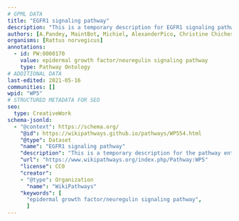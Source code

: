 ```yaml
---
# GPML DATA
title: "EGFR1 signaling pathway"
description: "This is a temporary description for EGFR1 signaling pathway"
authors: [A.Pandey, MaintBot, Michiel, AlexanderPico, Christine Chichester, Eweitz]
organisms: [Rattus norvegicus]
annotations:
  - id: PW:0000170
    value: epidermal growth factor/neuregulin signaling pathway
    type: Pathway Ontology
# ADDITIONAL DATA
last-edited: 2021-05-16
communities: []
wpid: "WP5"
# STRUCTURED METADATA FOR SEO
seo:
  type: CreativeWork
schema-jsonld:
  - "@context": https://schema.org/
    "@id": https://wikipathways.github.io/pathways/WP554.html
    "@type": Dataset
    "name": "EGFR1 signaling pathway"
    "description": "This is a temporary description for the pathway entitled: EGFR1 signaling pathway"
    "url": "https://www.wikipathways.org/index.php/Pathway:WP5"
    "license": CC0
    "creator":
    - "@type": Organization
      "name": "WikiPathways"
    "keywords": [
      "epidermal growth factor/neuregulin signaling pathway",
      ]
---
```


